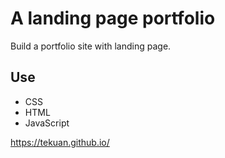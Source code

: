 
# A landing page portfolio

Build a portfolio site with landing page.



## Use

- CSS
- HTML
- JavaScript

https://tekuan.github.io/
